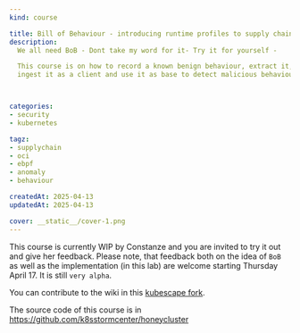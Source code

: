 ```yaml
---
kind: course

title: Bill of Behaviour - introducing runtime profiles to supply chain security
description:
  We all need BoB - Dont take my word for it- Try it for yourself -

  This course is on how to record a known benign behaviour, extract it, attach it to a signed OCI artefact,
  ingest it as a client and use it as base to detect malicious behaviour.



categories:
- security
- kubernetes

tagz:
- supplychain
- oci
- ebpf
- anomaly
- behaviour

createdAt: 2025-04-13
updatedAt: 2025-04-13

cover: __static__/cover-1.png
---
```


This course is currently WIP by Constanze and you are invited to try it out and give her feedback. 
Please note, that feedback both on the idea of `BoB` as well as the implementation (in this lab) are welcome starting Thursday April 17. It is still `very alpha`.


You can contribute to the wiki in this 
 [kubescape fork](https://github.com/k8sstormcenter/kubescape/wiki/OCI-spec-to-contain-runtime%E2%80%90application%E2%80%90profile-to-inform-seccomp-and-or-alerting-on-integrity-violations).

The source code of this course is in https://github.com/k8sstormcenter/honeycluster

